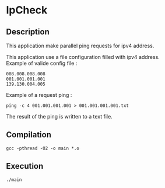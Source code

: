 # IpCheck

## Description
This application make parallel ping requests for ipv4 address.   
   
This application use a file configuration filled with ipv4 address.   
Example of valide config file :    
```
008.008.008.008
001.001.001.001
139.130.004.005
```

Example of a request ping :
```
ping -c 4 001.001.001.001 > 001.001.001.001.txt
```
The result of the ping is written to a text file.

## Compilation
```
gcc -pthread -O2 -o main *.o
```

## Execution
```
./main
```
